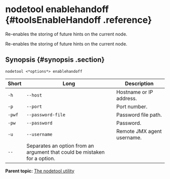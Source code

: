 # nodetool enablehandoff {#toolsEnableHandoff .reference}

Re-enables the storing of future hints on the current node.

Re-enables the storing of future hints on the current node.

## Synopsis {#synopsis .section}

```language-bash
nodetool <*options*> enablehandoff
```

|Short|Long|Description|
|-----|----|-----------|
|`-h`|`--host`|Hostname or IP address.|
|`-p`|`--port`|Port number.|
|`-pwf`|`--password-file`|Password file path.|
|`-pw`|`--password`|Password.|
|`-u`|`--username`|Remote JMX agent username.|
|`--`|Separates an option from an argument that could be mistaken for a option.|

**Parent topic:** [The nodetool utility](../../cassandra/tools/toolsNodetool.md)

